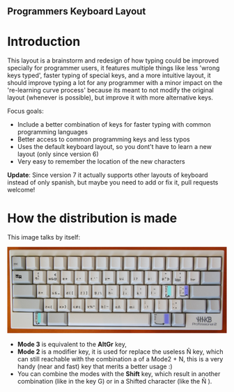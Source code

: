 Programmers Keyboard Layout
----------------------------------


Introduction
==============

This layout is a brainstorm and redesign of how typing could be improved specially for programmer users, it features multiple things like less 'wrong keys typed', faster typing of special keys, and a more intuitive layout, it should improve typing a lot for any programmer with a minor impact on the 're-learning curve process' because its meant to not modify the original layout (whenever is possible), but improve it with more alternative keys.

Focus goals:
 * Include a better combination of keys for faster typing with common programming languages
 * Better access to common programming keys and less typos
 * Uses the default keyboard layout, so you dont't have to learn a new layout (only since version 6)
 * Very easy to remember the location of the new characters

**Update**: Since version 7 it actually supports other layouts of keyboard instead of only spanish, but maybe you need to add or fix it, pull requests welcome!

How the distribution is made
============================

This image talks by itself:

![Image of layout](http://github.com/Elive/programmerskblayout/blob/master/render.jpg)

- **Mode 3** is equivalent to the **AltGr** key, 
- **Mode 2** is a modifier key, it is used for replace the useless Ñ key, which can still reachable with the combination a of a Mode2 + N, this is a very handy (near and fast) key that merits a better usage :)
- You can combine the modes with the **Shift** key, which result in another combination (like in the key G) or in a Shifted character (like the Ñ ).



